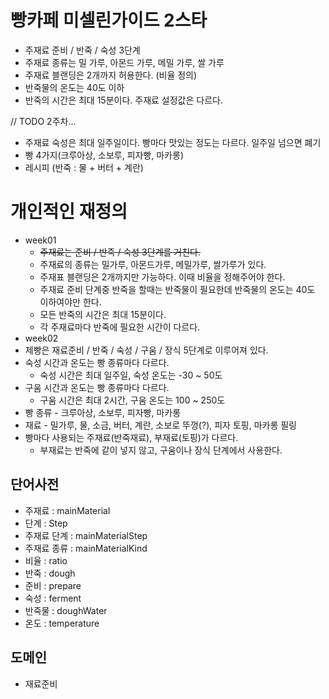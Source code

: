 # 빵카페 미셀린가이드 2스타

- 주재료 준비 / 반죽 / 숙성 3단계
- 주재료 종류는 밀 가루, 아몬드 가루, 메밀 가루, 쌀 가루
- 주재료 블랜딩은 2개까지 허용한다. (비율 정의)
- 반죽물의 온도는 40도 이하
- 반죽의 시간은 최대 15분이다. 주재료 설정값은 다르다.

// TODO 2주차...

- 주재료 숙성은 최대 일주일이다. 빵마다 맛있는 정도는 다르다. 일주일 넘으면 폐기
- 빵 4가지(크루아상, 소보루, 피자빵, 마카롱)
- 레시피 (반죽 : 물 + 버터 + 계란)

# 개인적인 재정의

- week01
    - ~~주재료는 준비 / 반죽 / 숙성 3단계를 거친다.~~
    - 주재료의 종류는 밀가루, 아몬드가루, 메밀가루, 쌀가루가 있다.
    - 주재표 블랜딩은 2개까지만 가능하다. 이때 비율을 정해주어야 한다.
    - 주재료 준비 단계중 반죽을 할때는 반죽물이 필요한데 반죽물의 온도는 40도 이하여야만 한다.
    - 모든 반죽의 시간은 최대 15분이다.
    - 각 주재료마다 반죽에 필요한 시간이 다르다.
- week02
- 제빵은 재료준비 / 반죽 / 숙성 / 구움 / 장식 5단계로 이루어져 있다.
- 숙성 시간과 온도는 빵 종류마다 다르다.
    - 숙성 시간은 최대 일주일, 숙성 온도는 -30 ~ 50도
- 구움 시간과 온도는 빵 종류마다 다르다.
    - 구움 시간은 최대 2시간, 구움 온도는 100 ~ 250도
- 빵 종류 - 크루아상, 소보루, 피자빵, 마카롱
- 재료 - 밀가루, 물, 소금, 버터, 계란, 소보로 뚜껑(?), 피자 토핑, 마카롱 필링
- 빵마다 사용되는 주재료(반죽재료), 부재료(토핑)가 다르다.
    - 부재료는 반죽에 같이 넣지 않고, 구움이나 장식 단계에서 사용한다.

## 단어사전

- 주재료 : mainMaterial
- 단계 :  Step
- 주재료 단계 : mainMaterialStep
- 주재료 종류 : mainMaterialKind
- 비율 : ratio
- 반죽 : dough
- 준비 : prepare
- 숙성 : ferment
- 반죽물 : doughWater
- 온도 : temperature

## 도메인

- 재료준비
